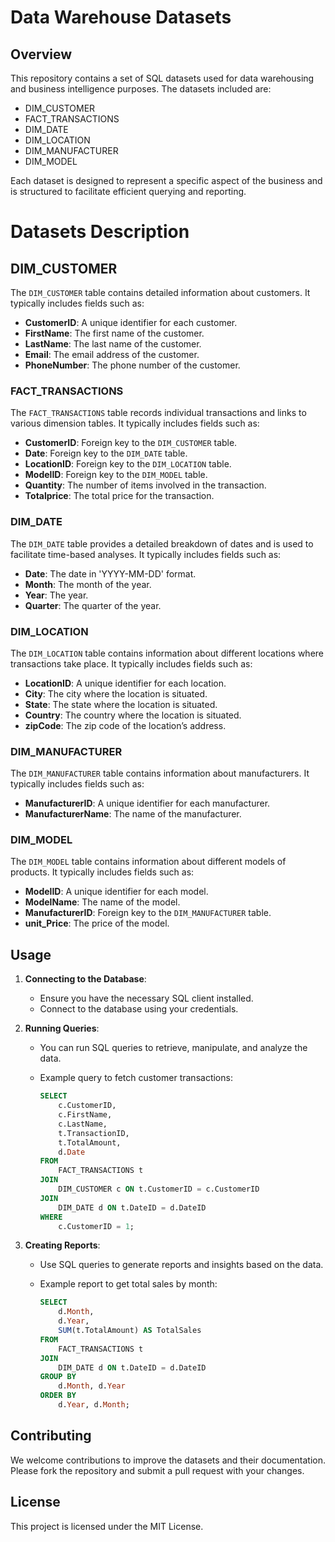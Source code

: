# Data Warehouse Datasets

## Overview

This repository contains a set of SQL datasets used for data warehousing and business intelligence purposes. The datasets included are:

- DIM_CUSTOMER
- FACT_TRANSACTIONS
- DIM_DATE
- DIM_LOCATION
- DIM_MANUFACTURER
- DIM_MODEL

Each dataset is designed to represent a specific aspect of the business and is structured to facilitate efficient querying and reporting.

# Datasets Description

## DIM_CUSTOMER

The `DIM_CUSTOMER` table contains detailed information about customers. It typically includes fields such as:

- **CustomerID**: A unique identifier for each customer.
- **FirstName**: The first name of the customer.
- **LastName**: The last name of the customer.
- **Email**: The email address of the customer.
- **PhoneNumber**: The phone number of the customer.

### FACT_TRANSACTIONS

The `FACT_TRANSACTIONS` table records individual transactions and links to various dimension tables. It typically includes fields such as:

- **CustomerID**: Foreign key to the `DIM_CUSTOMER` table.
- **Date**: Foreign key to the `DIM_DATE` table.
- **LocationID**: Foreign key to the `DIM_LOCATION` table.
- **ModelID**: Foreign key to the `DIM_MODEL` table.
- **Quantity**: The number of items involved in the transaction.
- **Totalprice**: The total price for the transaction.

### DIM_DATE

The `DIM_DATE` table provides a detailed breakdown of dates and is used to facilitate time-based analyses. It typically includes fields such as:

- **Date**: The date in 'YYYY-MM-DD' format.
- **Month**: The month of the year.
- **Year**: The year.
- **Quarter**: The quarter of the year.

### DIM_LOCATION

The `DIM_LOCATION` table contains information about different locations where transactions take place. It typically includes fields such as:

- **LocationID**: A unique identifier for each location.
- **City**: The city where the location is situated.
- **State**: The state where the location is situated.
- **Country**: The country where the location is situated.
- **zipCode**: The zip code of the location’s address.

### DIM_MANUFACTURER

The `DIM_MANUFACTURER` table contains information about manufacturers. It typically includes fields such as:

- **ManufacturerID**: A unique identifier for each manufacturer.
- **ManufacturerName**: The name of the manufacturer.

### DIM_MODEL

The `DIM_MODEL` table contains information about different models of products. It typically includes fields such as:

- **ModelID**: A unique identifier for each model.
- **ModelName**: The name of the model.
- **ManufacturerID**: Foreign key to the `DIM_MANUFACTURER` table.
- **unit_Price**: The price of the model.

## Usage

1. **Connecting to the Database**:
   - Ensure you have the necessary SQL client installed.
   - Connect to the database using your credentials.

2. **Running Queries**:
   - You can run SQL queries to retrieve, manipulate, and analyze the data.
   - Example query to fetch customer transactions:

     ```sql
     SELECT 
         c.CustomerID, 
         c.FirstName, 
         c.LastName, 
         t.TransactionID, 
         t.TotalAmount, 
         d.Date
     FROM 
         FACT_TRANSACTIONS t
     JOIN 
         DIM_CUSTOMER c ON t.CustomerID = c.CustomerID
     JOIN 
         DIM_DATE d ON t.DateID = d.DateID
     WHERE 
         c.CustomerID = 1;
     ```

3. **Creating Reports**:
   - Use SQL queries to generate reports and insights based on the data.
   - Example report to get total sales by month:

     ```sql
     SELECT 
         d.Month, 
         d.Year, 
         SUM(t.TotalAmount) AS TotalSales
     FROM 
         FACT_TRANSACTIONS t
     JOIN 
         DIM_DATE d ON t.DateID = d.DateID
     GROUP BY 
         d.Month, d.Year
     ORDER BY 
         d.Year, d.Month;
     ```

## Contributing

We welcome contributions to improve the datasets and their documentation. Please fork the repository and submit a pull request with your changes.

## License

This project is licensed under the MIT License.
